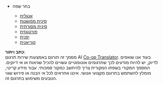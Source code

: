 <!--
CO_OP_TRANSLATOR_METADATA:
{
  "original_hash": "b918f72764505b503a4c2889a438b8d7",
  "translation_date": "2025-05-20T11:23:14+00:00",
  "source_file": "docs/_navbar.md",
  "language_code": "he"
}
-->
* בחר שפה

    * [אנגלית](../../../../../../..)
    * [סינית מפושטת](../../../../../../../translations/cn)
    * [סינית מסורתית](../../../../../../../translations/tw)
    * [פורטוגזית](../../../../../../../translations/pt-br)
    * [יפנית](../../../../../../../translations/ja-jp)
    * [קוריאנית](../../../../../../../translations/ko)

**כתב ויתור**:  
מסמך זה תורגם באמצעות שירות תרגום AI [Co-op Translator](https://github.com/Azure/co-op-translator). בעוד אנו שואפים לדיוק, יש להיות מודעים לכך שתרגומים אוטומטיים עשויים להכיל שגיאות או אי דיוקים. המסמך המקורי בשפתו המקורית צריך להיחשב כמקור סמכותי. עבור מידע קריטי, מומלץ להשתמש בתרגום מקצועי אנושי. איננו אחראים לכל אי הבנה או פירוש שגוי הנובעים משימוש בתרגום זה.